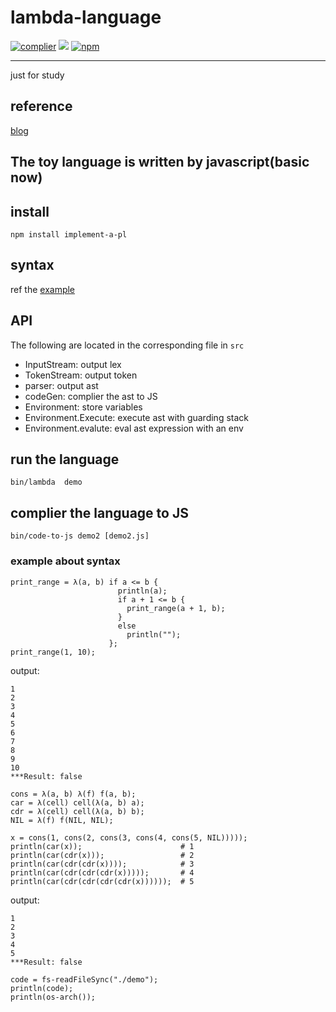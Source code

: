 # lambda-language
[![complier](https://img.shields.io/badge/lambda--langugage-complier-blue.svg)](https://github.com/yjhmelody/lambda-language)
[![](https://img.shields.io/badge/version-0.3.1-blue.svg)](https://github.com/yjhmelody/lambda-language)
[![npm](https://img.shields.io/npm/dm/implement-a-pl.svg)](https://www.npmjs.com/package/implement-a-pl)

---
just for study

## reference

[blog](http://lisperator.net/pltut/eval1/play)

## The toy language is written by javascript(basic now)

## install

```
npm install implement-a-pl
```

## syntax

ref the [example](./bin/lambda)

## API

The following are located in the corresponding file in `src`

* InputStream: output lex
* TokenStream: output token
* parser: output ast
* codeGen: complier the ast to JS
* Environment: store variables
* Environment.Execute: execute ast with guarding stack 
* Environment.evalute: eval ast expression with an env


## run the language

```
bin/lambda  demo
```

## complier the language to JS

```
bin/code-to-js demo2 [demo2.js]
```

### example about syntax

```
print_range = λ(a, b) if a <= b {
                        println(a);
                        if a + 1 <= b {
                          print_range(a + 1, b);
                        } 
                        else 
                          println("");
                      };
print_range(1, 10);
```

output:

```
1
2
3
4
5
6
7
8
9 
10
***Result: false
```

```
cons = λ(a, b) λ(f) f(a, b);
car = λ(cell) cell(λ(a, b) a);
cdr = λ(cell) cell(λ(a, b) b);
NIL = λ(f) f(NIL, NIL);

x = cons(1, cons(2, cons(3, cons(4, cons(5, NIL)))));
println(car(x));                      # 1
println(car(cdr(x)));                 # 2
println(car(cdr(cdr(x))));            # 3
println(car(cdr(cdr(cdr(x)))));       # 4
println(car(cdr(cdr(cdr(cdr(x))))));  # 5
```

output:

```
1
2
3
4
5
***Result: false
```

```
code = fs-readFileSync("./demo");
println(code);
println(os-arch());
```